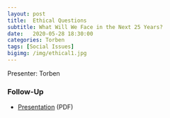 ```yaml
---
layout: post
title:  Ethical Questions
subtitle: What Will We Face in the Next 25 Years?
date:   2020-05-28 18:30:00
categories: Torben
tags: [Social Issues]
bigimg: /img/ethical1.jpg
---
```


Presenter: Torben

### Follow-Up

* [Presentation](/assets/present/2020/ethical_questions.pdf) (PDF)
